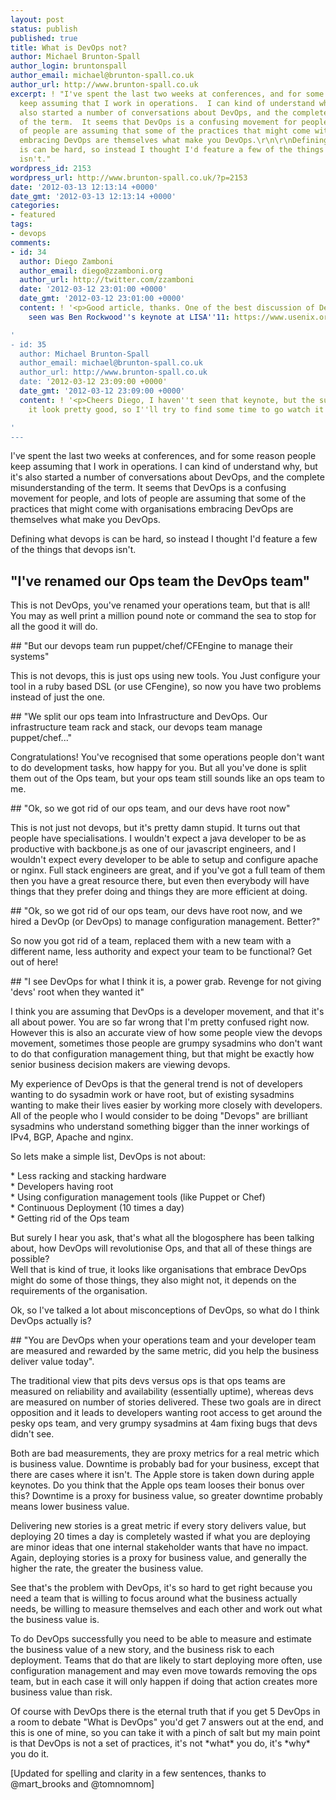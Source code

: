 ```yaml
---
layout: post
status: publish
published: true
title: What is DevOps not?
author: Michael Brunton-Spall
author_login: bruntonspall
author_email: michael@brunton-spall.co.uk
author_url: http://www.brunton-spall.co.uk
excerpt: ! "I've spent the last two weeks at conferences, and for some reason people
  keep assuming that I work in operations.  I can kind of understand why, but it's
  also started a number of conversations about DevOps, and the complete misunderstanding
  of the term.  It seems that DevOps is a confusing movement for people, and lots
  of people are assuming that some of the practices that might come with organisations
  embracing DevOps are themselves what make you DevOps.\r\n\r\nDefining what devops
  is can be hard, so instead I thought I'd feature a few of the things that devops
  isn't."
wordpress_id: 2153
wordpress_url: http://www.brunton-spall.co.uk/?p=2153
date: '2012-03-13 12:13:14 +0000'
date_gmt: '2012-03-13 12:13:14 +0000'
categories:
- featured
tags:
- devops
comments:
- id: 34
  author: Diego Zamboni
  author_email: diego@zzamboni.org
  author_url: http://twitter.com/zzamboni
  date: '2012-03-12 23:01:00 +0000'
  date_gmt: '2012-03-12 23:01:00 +0000'
  content: ! '<p>Good article, thanks. One of the best discussion of DevOps I''ve
    seen was Ben Rockwood''s keynote at LISA''11: https://www.usenix.org/blog/lisa-11-keynote-devops-transformation</p>

'
- id: 35
  author: Michael Brunton-Spall
  author_email: michael@brunton-spall.co.uk
  author_url: http://www.brunton-spall.co.uk
  date: '2012-03-12 23:09:00 +0000'
  date_gmt: '2012-03-12 23:09:00 +0000'
  content: ! '<p>Cheers Diego, I haven''t seen that keynote, but the summary makes
    it look pretty good, so I''ll try to find some time to go watch it sometime.</p>

'
---
```

<p>I've spent the last two weeks at conferences, and for some reason people keep assuming that I work in operations.  I can kind of understand why, but it's also started a number of conversations about DevOps, and the complete misunderstanding of the term.  It seems that DevOps is a confusing movement for people, and lots of people are assuming that some of the practices that might come with organisations embracing DevOps are themselves what make you DevOps.</p>
<p>Defining what devops is can be hard, so instead I thought I'd feature a few of the things that devops isn't.</p>
<!--more-->

## "I've renamed our Ops team the DevOps team"
<p>This is not DevOps, you've renamed your operations team, but that is all!  You may as well print a million pound note or command the sea to stop for all the good it will do.</p>
## "But our devops team run puppet/chef/CFEngine to manage their systems"
<p>This is not devops, this is just ops using new tools.  You Just configure your tool in a ruby based DSL (or use CFengine), so now you have two problems instead of just the one.</p>
## "We split our ops team into Infrastructure and DevOps.  Our infrastructure team rack and stack, our devops team manage puppet/chef..."
<p>Congratulations! You've recognised that some operations people don't want to do development tasks, how happy for you. But all you've done is split them out of the Ops team, but your ops team still sounds like an ops team to me.</p>
## "Ok, so we got rid of our ops team, and our devs have root now"
<p>This is not just not devops, but it's pretty damn stupid.  It turns out that people have specialisations.  I wouldn't expect a java developer to be as productive with backbone.js as one of our javascript engineers, and I wouldn't expect every developer to be able to setup and configure apache or nginx.  Full stack engineers are great, and if you've got a full team of them then you have a great resource there, but even then everybody will have things that they prefer doing and things they are more efficient at doing.</p>
## "Ok, so we got rid of our ops team, our devs have root now, and we hired a DevOp (or DevOps) to manage configuration management. Better?"
<p>So now you got rid of a team, replaced them with a new team with a different name, less authority and expect your team to be functional?  Get out of here!</p>
## "I see DevOps for what I think it is, a power grab. Revenge for not giving 'devs' root when they wanted it"
<p>I think you are assuming that DevOps is a developer movement, and that it's all about power.  You are so far wrong that I'm pretty confused right now.  However this is also an accurate view of how some people view the devops movement, sometimes those people are grumpy sysadmins who don't want to do that configuration management thing, but that might be exactly how senior business decision makers are viewing devops.</p>
<p>My experience of DevOps is that the general trend is not of developers wanting to do sysadmin work or have root, but of existing sysadmins wanting to make their lives easier by working more closely with developers.  All of the people who I would consider to be doing "Devops" are brilliant sysadmins who understand something bigger than the inner workings of IPv4, BGP, Apache and nginx.</p>
<p>So lets make a simple list, DevOps is not about:</p>
<p> * Less racking and stacking hardware<br />
 * Developers having root<br />
 * Using configuration management tools (like Puppet or Chef)<br />
 * Continuous Deployment (10 times a day)<br />
 * Getting rid of the Ops team</p>
<p>But surely I hear you ask, that's what all the blogosphere has been talking about, how DevOps will revolutionise Ops, and that all of these things are possible?<br />
Well that is kind of true, it looks like organisations that embrace DevOps might do some of those things, they also might not, it depends on the requirements of the organisation.</p>
<p>Ok, so I've talked a lot about misconceptions of DevOps, so what do I think DevOps actually is?</p>
## "You are DevOps when your operations team and your developer team are measured and rewarded by the same metric, did you help the business deliver value today".
<p>The traditional view that pits devs versus ops is that ops teams are measured on reliability and availability (essentially uptime), whereas devs are measured on number of stories delivered.  These two goals are in direct opposition and it leads to developers wanting root access to get around the pesky ops team, and very grumpy sysadmins at 4am fixing bugs that devs didn't see.</p>
<p>Both are bad measurements, they are proxy metrics for a real metric which is business value.  Downtime is probably bad for your business, except that there are cases where it isn't.  The Apple store is taken down during apple keynotes.  Do you think that the Apple ops team looses their bonus over this?  Downtime is a proxy for business value, so greater downtime probably means lower business value.</p>
<p>Delivering new stories is a great metric if every story delivers value, but deploying 20 times a day is completely wasted if what you are deploying are minor ideas that one internal stakeholder wants that have no impact.  Again, deploying stories is a proxy for business value, and generally the higher the rate, the greater the business value.</p>
<p>See that's the problem with DevOps, it's so hard to get right because you need a team that is willing to focus around what the business actually needs, be willing to measure themselves and each other and work out what the business value is.</p>
<p>To do DevOps successfully you need to be able to measure and estimate the business value of a new story, and the business risk to each deployment.  Teams that do that are likely to start deploying more often, use configuration management and may even move towards removing the ops team, but in each case it will only happen if doing that action creates more business value than risk.</p>
<p>Of course with DevOps there is the eternal truth that if you get 5 DevOps in a room to debate "What is DevOps" you'd get 7 answers out at the end, and this is one of mine, so you can take it with a pinch of salt but my main point is that DevOps is not a set of practices, it's not *what* you do, it's *why* you do it.</p>
<p>[Updated for spelling and clarity in a few sentences, thanks to @mart_brooks and @tomnomnom]</p>
